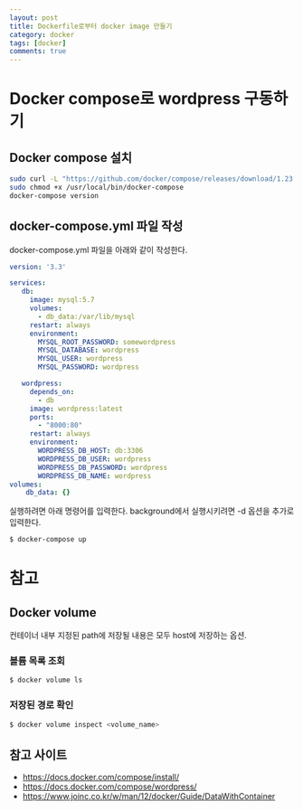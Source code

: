 ```yaml
---
layout: post
title: Dockerfile로부터 docker image 만들기
category: docker
tags: [docker]
comments: true
---
```


# Docker compose로 wordpress 구동하기

## Docker compose 설치
```bash
sudo curl -L "https://github.com/docker/compose/releases/download/1.23.2/docker-compose-$(uname -s)-$(uname -m)" -o /usr/local/bin/docker-compose
sudo chmod +x /usr/local/bin/docker-compose
docker-compose version
```

## docker-compose.yml 파일 작성
docker-compose.yml 파일을 아래와 같이 작성한다.
```yml
version: '3.3'

services:
   db:
     image: mysql:5.7
     volumes:
       - db_data:/var/lib/mysql
     restart: always
     environment:
       MYSQL_ROOT_PASSWORD: somewordpress
       MYSQL_DATABASE: wordpress
       MYSQL_USER: wordpress
       MYSQL_PASSWORD: wordpress

   wordpress:
     depends_on:
       - db
     image: wordpress:latest
     ports:
       - "8000:80"
     restart: always
     environment:
       WORDPRESS_DB_HOST: db:3306
       WORDPRESS_DB_USER: wordpress
       WORDPRESS_DB_PASSWORD: wordpress
       WORDPRESS_DB_NAME: wordpress
volumes:
    db_data: {}
```
실행하려면 아래 명령어를 입력한다. background에서 실행시키려면 -d 옵션을 추가로 입력한다.
```bash
$ docker-compose up
```


# 참고
## Docker volume
컨테이너 내부 지정된 path에 저장될 내용은 모두 host에 저장하는 옵션.
### 볼륨 목록 조회
```bash
$ docker volume ls
```
### 저장된 경로 확인
```bash
$ docker volume inspect <volume_name>
```

## 참고 사이트
* https://docs.docker.com/compose/install/
* https://docs.docker.com/compose/wordpress/
* https://www.joinc.co.kr/w/man/12/docker/Guide/DataWithContainer